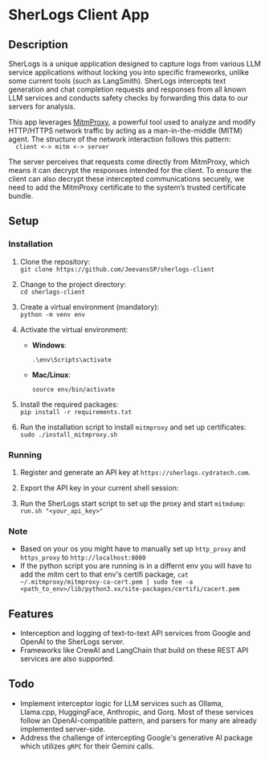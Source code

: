 # SherLogs Client App

## Description

SherLogs is a unique application designed to capture logs from various LLM service applications without locking you into specific frameworks, unlike some current tools (such as LangSmith). SherLogs intercepts text generation and chat completion requests and responses from all known LLM services and conducts safety checks by forwarding this data to our servers for analysis.

This app leverages [MitmProxy](https://mitmproxy.org/), a powerful tool used to analyze and modify HTTP/HTTPS network traffic by acting as a man-in-the-middle (MITM) agent. The structure of the network interaction follows this pattern:  
 `   client <-> mitm <-> server  `

The server perceives that requests come directly from MitmProxy, which means it can decrypt the responses intended for the client. To ensure the client can also decrypt these intercepted communications securely, we need to add the MitmProxy certificate to the system’s trusted certificate bundle.

## Setup

### Installation

1. Clone the repository:  
   `git clone https://github.com/JeevansSP/sherlogs-client`
2. Change to the project directory:  
   `cd sherlogs-client`
3. Create a virtual environment (mandatory):  
   `python -m venv env`
4. Activate the virtual environment:

   - **Windows**:
     ```
     .\env\Scripts\activate
     ```
   - **Mac/Linux**:
     ```
     source env/bin/activate
     ```

5. Install the required packages:  
   `pip install -r requirements.txt`

6. Run the installation script to install `mitmproxy` and set up certificates:
   `sudo ./install_mitmproxy.sh`

### Running

1. Register and generate an API key at `https://sherlogs.cydratech.com`.

2. Export the API key in your current shell session:

3. Run the SherLogs start script to set up the proxy and start `mitmdump`:
   `run.sh "<your_api_key>"`

### Note
- Based on your os you might have to manually set up `http_proxy` and `https_proxy` to `http://localhost:8080` 
- If the python script you are running is in a differnt env you will have to add the mitm cert to that env's certifi package, `cat ~/.mitmproxy/mitmproxy-ca-cert.pem | sudo tee -a <path_to_env>/lib/python3.xx/site-packages/certifi/cacert.pem`


## Features

- Interception and logging of text-to-text API services from Google and OpenAI to the SherLogs server.
- Frameworks like CrewAI and LangChain that build on these REST API services are also supported.

## Todo

- Implement interceptor logic for LLM services such as Ollama, Llama.cpp, HuggingFace, Anthropic, and Gorq. Most of these services follow an OpenAI-compatible pattern, and parsers for many are already implemented server-side.
- Address the challenge of intercepting Google's generative AI package which utilizes `gRPC` for their Gemini calls.


